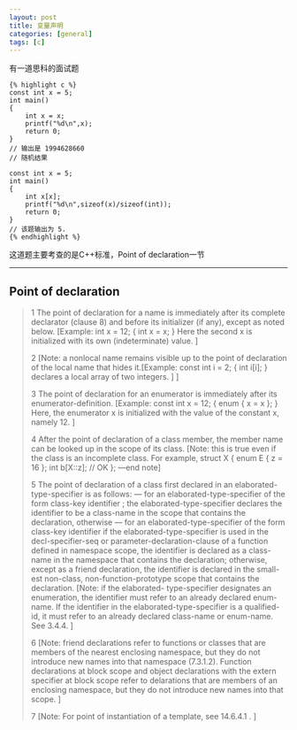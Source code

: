 ```yaml
---
layout: post
title: 变量声明
categories: [general]
tags: [c]
---
```


有一道思科的面试题
		
    {% highlight c %}
    const int x = 5; 
    int main() 
    { 
        int x = x; 
        printf("%d\n",x); 
        return 0; 
    } 
    // 输出是 1994628660 
    // 随机结果 
    
    const int x = 5; 
    int main() 
    { 
        int x[x]; 
        printf("%d\n",sizeof(x)/sizeof(int)); 
        return 0; 
    } 
    // 该题输出为 5. 
    {% endhighlight %}        
        

这道题主要考查的是C++标准，Point of declaration一节

----------

## Point of declaration ##

> 1 The point of declaration for a name is immediately after its complete
> declarator (clause 8) and before its initializer (if any), except as
> noted below. [Example: int x = 12; { int x = x; } Here the second x is
> initialized with its own (indeterminate) value. ]
> 
> 2 [Note: a nonlocal name remains visible up to the point of declaration
> of the local name that hides it.[Example: const int i = 2; { int i[i]; }
> declares a local array of two integers. ] ]
> 
> 3 The point of declaration for an enumerator is immediately after its
> enumerator-definition. [Example: const int x = 12; { enum { x = x }; }
> Here, the enumerator x is initialized with the value of the constant x,
> namely 12. ]
> 
> 4 After the point of declaration of a class member, the member name can
> be looked up in the scope of its class. [Note: this is true even if the
> class is an incomplete class. For example, struct X { enum E { z = 16 };
> int b[X::z]; // OK }; —end note]
> 
> 5 The point of declaration of a class first declared in an
> elaborated-type-specifier is as follows: — for an
> elaborated-type-specifier of the form class-key identifier ; the
> elaborated-type-specifier declares the identifier to be a class-name in
> the scope that contains the declaration, otherwise — for an
> elaborated-type-specifier of the form class-key identifier if the
> elaborated-type-specifier is used in the decl-specifier-seq or
> parameter-declaration-clause of a function defined in namespace scope,
> the identifier is declared as a class-name in the namespace that
> contains the declaration; otherwise, except as a friend declaration, the
> identifier is declared in the small- est non-class,
> non-function-prototype scope that contains the declaration. [Note: if
> the elaborated- type-specifier designates an enumeration, the identifier
> must refer to an already declared enum-name. If the identifier in the
> elaborated-type-specifier is a qualified-id, it must refer to an already
> declared class-name or enum-name. See 3.4.4. ]
> 
> 6 [Note: friend declarations refer to functions or classes that are
> members of the nearest enclosing namespace, but they do not introduce
> new names into that namespace (7.3.1.2). Function declarations at block
> scope and object declarations with the extern specifier at block scope
> refer to delarations that are members of an enclosing namespace, but
> they do not introduce new names into that scope. ]
> 
> 7 [Note: For point of instantiation of a template, see 14.6.4.1 . ]

